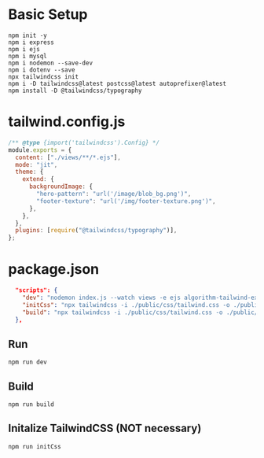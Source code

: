 # Basic Setup

```
npm init -y
npm i express
npm i ejs
npm i mysql
npm i nodemon --save-dev
npm i dotenv --save
npx tailwindcss init
npm i -D tailwindcss@latest postcss@latest autoprefixer@latest
npm install -D @tailwindcss/typography
```

# tailwind.config.js

```js
/** @type {import('tailwindcss').Config} */
module.exports = {
  content: ["./views/**/*.ejs"],
  mode: "jit",
  theme: {
    extend: {
      backgroundImage: {
        "hero-pattern": "url('/image/blob_bg.png')",
        "footer-texture": "url('/img/footer-texture.png')",
      },
    },
  },
  plugins: [require("@tailwindcss/typography")],
};
```

# package.json

```json
  "scripts": {
    "dev": "nodemon index.js --watch views -e ejs algorithm-tailwind-express-ejs/index.js --exec \"npm run build\"",
    "initCss": "npx tailwindcss -i ./public/css/tailwind.css -o ./public/css/styles.css --watch",
    "build": "npx tailwindcss -i ./public/css/tailwind.css -o ./public/css/styles.css && nodemon index.js"
  },
```

## Run

```
npm run dev
```

## Build

```
npm run build
```

## Initalize TailwindCSS (NOT necessary)

```
npm run initCss
```
